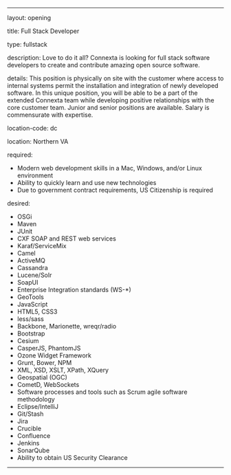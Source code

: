 ---

layout: opening

title: Full Stack Developer

type: fullstack

description:  Love to do it all? Connexta is looking for full stack software developers to create and contribute amazing open source software. 

details: This position is physically on site with the customer where access to internal systems permit the installation and integration of newly developed software. In this unique position, you will be able to be a part of the extended Connexta team while developing positive relationships with the core customer team. Junior and senior positions are available. Salary is commensurate with expertise.

location-code: dc

location: Northern VA

required:
 - Modern web development skills in a Mac, Windows, and/or Linux environment
 - Ability to quickly learn and use new technologies
 - Due to government contract requirements, US Citizenship is required 


desired:
 - OSGi
 - Maven
 - JUnit
 - CXF SOAP and REST web services
 - Karaf/ServiceMix
 - Camel
 - ActiveMQ
 - Cassandra
 - Lucene/Solr
 - SoapUI
 - Enterprise Integration standards (WS-*)
 - GeoTools
 - JavaScript
 - HTML5, CSS3
 - less/sass
 - Backbone, Marionette, wreqr/radio
 - Bootstrap
 - Cesium
 - CasperJS, PhantomJS
 - Ozone Widget Framework
 - Grunt, Bower, NPM
 - XML, XSD, XSLT, XPath, XQuery
 - Geospatial (OGC)
 - CometD, WebSockets
 - Software processes and tools such as Scrum agile software methodology
 - Eclipse/IntelliJ
 - Git/Stash
 - Jira
 - Crucible
 - Confluence
 - Jenkins
 - SonarQube
 - Ability to obtain US Security Clearance


---